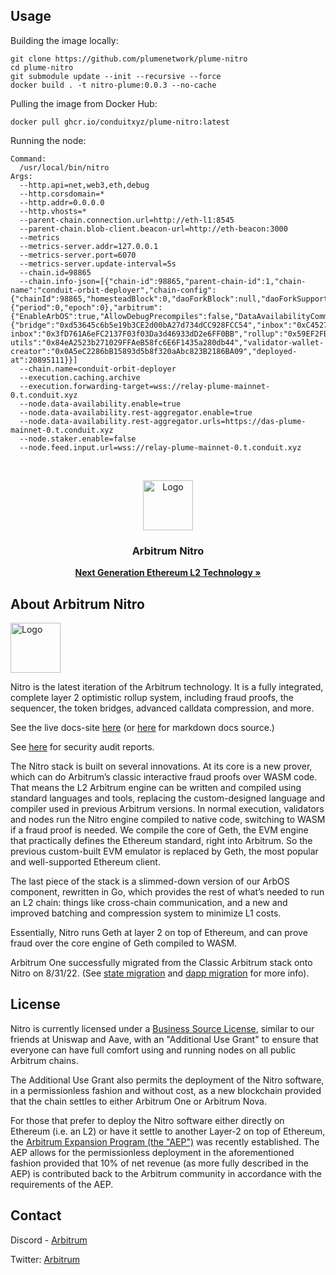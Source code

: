 ## Usage

Building the image locally:

```
git clone https://github.com/plumenetwork/plume-nitro
cd plume-nitro 
git submodule update --init --recursive --force
docker build . -t nitro-plume:0.0.3 --no-cache
```

Pulling the image from Docker Hub:
```
docker pull ghcr.io/conduitxyz/plume-nitro:latest
```

Running the node:

```
Command:
  /usr/local/bin/nitro
Args:
  --http.api=net,web3,eth,debug
  --http.corsdomain=*
  --http.addr=0.0.0.0
  --http.vhosts=*
  --parent-chain.connection.url=http://eth-l1:8545
  --parent-chain.blob-client.beacon-url=http://eth-beacon:3000
  --metrics
  --metrics-server.addr=127.0.0.1
  --metrics-server.port=6070
  --metrics-server.update-interval=5s
  --chain.id=98865
  --chain.info-json=[{"chain-id":98865,"parent-chain-id":1,"chain-name":"conduit-orbit-deployer","chain-config":{"chainId":98865,"homesteadBlock":0,"daoForkBlock":null,"daoForkSupport":true,"eip150Block":0,"eip150Hash":"0x0000000000000000000000000000000000000000000000000000000000000000","eip155Block":0,"eip158Block":0,"byzantiumBlock":0,"constantinopleBlock":0,"petersburgBlock":0,"istanbulBlock":0,"muirGlacierBlock":0,"berlinBlock":0,"londonBlock":0,"clique":{"period":0,"epoch":0},"arbitrum":{"EnableArbOS":true,"AllowDebugPrecompiles":false,"DataAvailabilityCommittee":true,"InitialArbOSVersion":32,"InitialChainOwner":"0xEE6bEc438c70B20A916069508D109DAabA5B4E7E","GenesisBlockNum":0}},"rollup":{"bridge":"0xd53645c6b5e19b3CE2d00bA27d734dCC928FCC54","inbox":"0xC45276467BDb1a9D083010c7CA7Fe2d593a10d01","sequencer-inbox":"0x3fD761A6eFC2137F03f03Da3d46933dD2e6FF0BB","rollup":"0x59EF2FBa6ED4366cb1C3F67f232aaf824B536AB9","validator-utils":"0x84eA2523b271029FFAeB58fc6E6F1435a280db44","validator-wallet-creator":"0x0A5eC2286bB15893d5b8f320aAbc823B2186BA09","deployed-at":20895111}}]
  --chain.name=conduit-orbit-deployer
  --execution.caching.archive
  --execution.forwarding-target=wss://relay-plume-mainnet-0.t.conduit.xyz
  --node.data-availability.enable=true
  --node.data-availability.rest-aggregator.enable=true
  --node.data-availability.rest-aggregator.urls=https://das-plume-mainnet-0.t.conduit.xyz
  --node.staker.enable=false
  --node.feed.input.url=wss://relay-plume-mainnet-0.t.conduit.xyz
```

<br />
<p align="center">
  <a href="https://arbitrum.io/">
    <img src="https://arbitrum.io/assets/arbitrum/logo_color.png" alt="Logo" width="80" height="80">
  </a>

  <h3 align="center">Arbitrum Nitro</h3>

  <p align="center">
    <a href="https://developer.arbitrum.io/"><strong>Next Generation Ethereum L2 Technology »</strong></a>
    <br />
  </p>
</p>

## About Arbitrum Nitro

<img src="https://arbitrum.io/assets/arbitrum/logo_color.png" alt="Logo" width="80" height="80">

Nitro is the latest iteration of the Arbitrum technology. It is a fully integrated, complete
layer 2 optimistic rollup system, including fraud proofs, the sequencer, the token bridges,
advanced calldata compression, and more.

See the live docs-site [here](https://developer.arbitrum.io/) (or [here](https://github.com/OffchainLabs/arbitrum-docs) for markdown docs source.)

See [here](https://docs.arbitrum.io/audit-reports) for security audit reports.

The Nitro stack is built on several innovations. At its core is a new prover, which can do Arbitrum’s classic
interactive fraud proofs over WASM code. That means the L2 Arbitrum engine can be written and compiled using
standard languages and tools, replacing the custom-designed language and compiler used in previous Arbitrum
versions. In normal execution,
validators and nodes run the Nitro engine compiled to native code, switching to WASM if a fraud proof is needed.
We compile the core of Geth, the EVM engine that practically defines the Ethereum standard, right into Arbitrum.
So the previous custom-built EVM emulator is replaced by Geth, the most popular and well-supported Ethereum client.

The last piece of the stack is a slimmed-down version of our ArbOS component, rewritten in Go, which provides the
rest of what’s needed to run an L2 chain: things like cross-chain communication, and a new and improved batching
and compression system to minimize L1 costs.

Essentially, Nitro runs Geth at layer 2 on top of Ethereum, and can prove fraud over the core engine of Geth
compiled to WASM.

Arbitrum One successfully migrated from the Classic Arbitrum stack onto Nitro on 8/31/22. (See [state migration](https://developer.arbitrum.io/migration/state-migration) and [dapp migration](https://developer.arbitrum.io/migration/dapp_migration) for more info).

## License

Nitro is currently licensed under a [Business Source License](./LICENSE.md), similar to our friends at Uniswap and Aave, with an "Additional Use Grant" to ensure that everyone can have full comfort using and running nodes on all public Arbitrum chains.

The Additional Use Grant also permits the deployment of the Nitro software, in a permissionless fashion and without cost, as a new blockchain provided that the chain settles to either Arbitrum One or Arbitrum Nova.

For those that prefer to deploy the Nitro software either directly on Ethereum (i.e. an L2) or have it settle to another Layer-2 on top of Ethereum, the [Arbitrum Expansion Program (the "AEP")](https://docs.arbitrum.foundation/assets/files/Arbitrum%20Expansion%20Program%20Jan182024-4f08b0c2cb476a55dc153380fa3e64b0.pdf) was recently established. The AEP allows for the permissionless deployment in the aforementioned fashion provided that 10% of net revenue (as more fully described in the AEP) is contributed back to the Arbitrum community in accordance with the requirements of the AEP.

## Contact

Discord - [Arbitrum](https://discord.com/invite/5KE54JwyTs)

Twitter: [Arbitrum](https://twitter.com/arbitrum)
